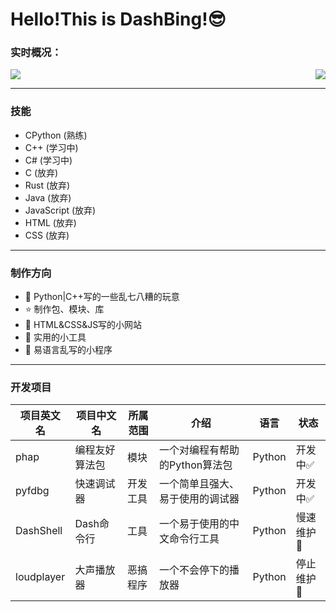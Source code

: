 # Hello!This is DashBing!😎

### 实时概况：


<img align="right" src="https://github-readme-stats.vercel.app/api?username=DashBing&show_icons=true&icon_color=CE1D2D&text_color=718096&bg_color=ffffff&hide_title=true" />
<img src="https://github-readme-stats.vercel.app/api/top-langs/?username=DashBing">

---
### 技能
- CPython (熟练)
- C++ (学习中)
- C# (学习中)
- C (放弃)
- Rust (放弃)
- Java (放弃)
- JavaScript (放弃)
- HTML (放弃)
- CSS (放弃)

---
### 制作方向
- :ram: Python|C++写的一些乱七八糟的玩意
- :star: 制作包、模块、库
- 🍮 HTML&CSS&JS写的小网站
- :orange_book: 实用的小工具
- :meat_on_bone: 易语言乱写的小程序

---
### 开发项目
|项目英文名|项目中文名|所属范围|介绍|语言|状态|
|---|---|---|---|---|---|
|phap|编程友好算法包|模块|一个对编程有帮助的Python算法包|Python|开发中:white_check_mark:
|pyfdbg|快速调试器|开发工具|一个简单且强大、易于使用的调试器|Python|开发中:white_check_mark:
|DashShell|Dash命令行|工具|一个易于使用的中文命令行工具|Python|慢速维护:arrow_up_small:
|loudplayer|大声播放器|恶搞程序|一个不会停下的播放器|Python|停止维护:red_circle:

<!--
三种状态:

开发中:white_check_mark:
慢速维护:arrow_up_small:
停止维护:red_circle:
--> 
